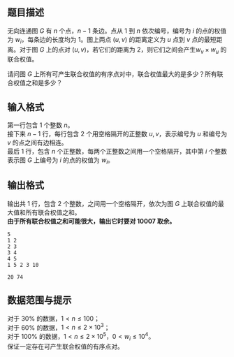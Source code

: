 ## 题目描述

无向连通图 $G$ 有 $n$ 个点，$n - 1$ 条边。点从 $1$ 到 $n$ 依次编号，编号为 $i$ 的点的权值为 $w_i$，每条边的长度均为 $1$。图上两点 $(u, v)$ 的距离定义为 $u$ 点到 $v$ 点的最短距离。对于图 $G$ 上的点对 $(u, v)$，若它们的距离为 $2$，则它们之间会产生$w_v\times w_u$ 的联合权值。

请问图 $G$ 上所有可产生联合权值的有序点对中，联合权值最大的是多少？所有联合权值之和是多少？

## 输入格式

第一行包含 $1$ 个整数 $n$。  
接下来 $n - 1$ 行，每行包含 $2$ 个用空格隔开的正整数 $u, v$，表示编号为 $u$ 和编号为 $v$ 的点之间有边相连。  
最后 $1$ 行，包含 $n$ 个正整数，每两个正整数之间用一个空格隔开，其中第 $i$ 个整数表示图 $G$ 上编号为 $i$ 的点的权值为 $w_i$。

## 输出格式

输出共 $1$ 行，包含 $2$ 个整数，之间用一个空格隔开，依次为图 $G$ 上联合权值的最大值和所有联合权值之和。  
**由于所有联合权值之和可能很大，输出它时要对 $10007$ 取余。**

```input1
5
1 2
2 3
3 4
4 5
1 5 2 3 10
```
```output1
20 74
```

## 数据范围与提示
对于 $30\%$ 的数据，$1 < n \leq 100$；  
对于 $60\%$ 的数据，$1 < n \leq 2\times 10^3$；  
对于 $100\%$ 的数据，$1 < n \leq 2\times 10^5$，$0 < w_i \leq 10^4$。  
保证一定存在可产生联合权值的有序点对。
